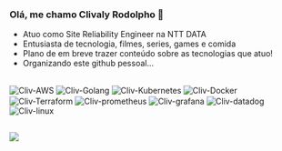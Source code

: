 ### Olá, me chamo Clivaly Rodolpho 👋


- Atuo como Site Reliability Engineer na NTT DATA
- Entusiasta de tecnologia, filmes, series, games e comida  
- Plano de em breve trazer conteúdo sobre as tecnologias que atuo!
- Organizando este github pessoal...

##

<div>  
<!--   <img align="center" alt="Cliv-AWS" src="https://img.shields.io/badge/Amazon_AWS-232F3E?style=for-the-badge&logo=amazon-aws&logoColor=white"> -->
  <img align="center" alt="Cliv-AWS" src="https://img.shields.io/badge/AWS-%23FF9900.svg?style=for-the-badge&logo=amazon-aws&logoColor=white">
  
  <img align="center" alt="Cliv-Golang" src="https://img.shields.io/badge/Go-00ADD8?style=for-the-badge&logo=go&logoColor=white">  
  <img align="center" alt="Cliv-Kubernetes" src="https://img.shields.io/badge/kubernetes-%23326ce5.svg?style=for-the-badge&logo=kubernetes&logoColor=white"> 
<!--   <img align="center" alt="Cliv-python" src="https://img.shields.io/badge/Python-14354C?style=for-the-badge&logo=python&logoColor=white"> -->
 
  <img align="center" alt="Cliv-Docker" src="https://img.shields.io/badge/docker-%230db7ed.svg?style=for-the-badge&logo=docker&logoColor=white">
  
  <img align="center" alt="Cliv-Terraform" src="https://img.shields.io/badge/terraform-%235835CC.svg?style=for-the-badge&logo=terraform&logoColor=white">
 
<!--   <img align="center" alt="Cliv-nginx" src="https://img.shields.io/badge/Nginx-009639?style=for-the-badge&logo=nginx&logoColor=white"> -->
  <img align="center" alt="Cliv-prometheus" src="https://img.shields.io/badge/Prometheus-E6522C?style=for-the-badge&logo=prometheus&logoColor=white">
<!--   <img align="center" alt="Cliv-istio" src="https://img.shields.io/badge/Istio-516BAA?style=for-the-badge&logo=istio&logoColor=white"> -->
  <img align="center" margem-top=5px alt="Cliv-grafana" src="https://img.shields.io/badge/grafana-%23F46800.svg?style=for-the-badge&logo=grafana&logoColor=white">
<!--   <img align="center" alt="Cliv-jenkins" src="https://img.shields.io/badge/Jenkins-D33833?style=for-the-badge&logo=jenkins&logoColor=white"> -->
 <img align="center" alt="Cliv-datadog" src="https://img.shields.io/badge/datadog-%23632CA6.svg?style=for-the-badge&logo=datadog&logoColor=white">
  <img align="center" alt="Cliv-linux" src="https://img.shields.io/badge/Linux-E34F26?style=for-the-badge&logo=linux&logoColor=black">
 

<br />     
</div>  

  ##
  
<div> 
 <a href="https://www.linkedin.com/in/clivaly-rodolpho" target="_blank"><img src="https://img.shields.io/badge/-LinkedIn-%230077B5?style=for-the-badge&logo=linkedin&logoColor=white" target="_blank"></a>  
</div>
